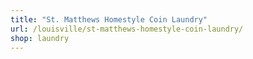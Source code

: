 ```yaml
---
title: "St. Matthews Homestyle Coin Laundry"
url: /louisville/st-matthews-homestyle-coin-laundry/
shop: laundry
---
```

